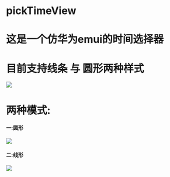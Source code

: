 # pickTimeView
# 这是一个仿华为emui的时间选择器
# 目前支持线条 与 圆形两种样式

![]([pickTimeView/img/46RMF5CW}%BIFR310[6KYEY.png])

# 两种模式:
#### 一:圆形
![]([pickTimeView/img/line.png])

#### 二:线形
![]([https://github.com/Jlanglang/pickTimeView/blob/master/img/round.png])